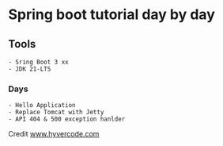 # Spring boot tutorial day by day
## Tools
    - Sring Boot 3 xx
    - JDK 21-LTS

### Days
    - Hello Application
    - Replace Tomcat with Jetty
    - API 404 & 500 exception hanlder




Credit www.hyvercode.com